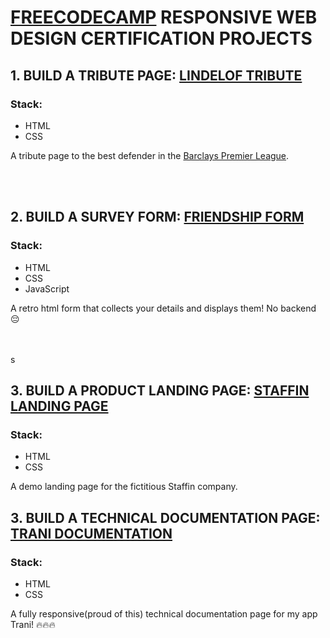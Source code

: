 # [FREECODECAMP](https://learn.freecodecamp.org) RESPONSIVE WEB DESIGN CERTIFICATION PROJECTS
## 1. BUILD A TRIBUTE PAGE: [LINDELOF TRIBUTE](./Lindelof%20Tribute)

### Stack:
- HTML
- CSS
  
A tribute page to the best defender in the [Barclays Premier League](https://premierleague.com). 

<br>
<br>

## 2. BUILD A SURVEY FORM: [FRIENDSHIP FORM](./Friendship%20Form/)

### Stack:
- HTML
- CSS
- JavaScript
  
A retro html form that collects your details and displays them! No backend 😔

<br>
<br>s

## 3. BUILD A PRODUCT LANDING PAGE: [STAFFIN LANDING PAGE](./Staffin%20Landing%20Page/)

### Stack:
- HTML
- CSS
  
A demo landing page for the fictitious Staffin company.

## 3. BUILD A TECHNICAL DOCUMENTATION PAGE: [TRANI DOCUMENTATION](./Technical%20Documentation/)

### Stack:
- HTML
- CSS
  
A fully responsive(proud of this) technical documentation page for my app Trani! 🔥🔥🔥

